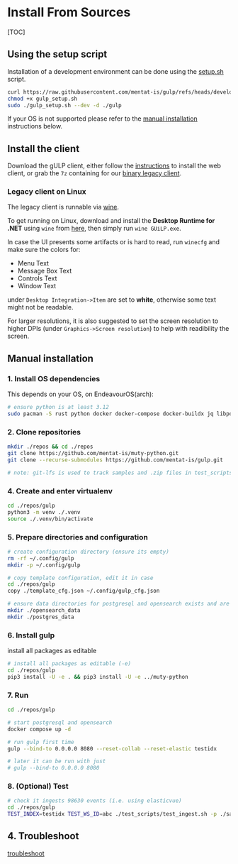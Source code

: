 
# Install From Sources
[TOC]

## Using the setup script

Installation of a development environment can be done using the [setup.sh](https://github.com/mentat-is/gulp/blob/develop/setup.sh) script.
```bash
curl https://raw.githubusercontent.com/mentat-is/gulp/refs/heads/develop/setup.sh -o gulp_setup.sh
chmod +x gulp_setup.sh
sudo ./gulp_setup.sh --dev -d ./gulp
```

If your OS is not supported please refer to the [manual installation](<#Manual installation>) instructions below.

## Install the client

Download the gULP client, either follow the [instructions](https://github.com/mentat-is/gulpui-web/blob/master/README.md#installation) to install the web client,
or grab the `7z` containing for our [binary legacy client](https://github.com/mentat-is/gulp/releases/download/legacy/GUiLP_legacy_bin.7z).

### Legacy client on Linux

The legacy client is runnable via [wine](https://winehq.org).

To get running on Linux, download and install the **Desktop Runtime for .NET** using `wine` from [here](https://dotnet.microsoft.com/en-us/download/dotnet/6.0),
then simply run `wine GUiLP.exe`.

In case the UI presents some artifacts or is hard to read, run `winecfg` and make sure the colors for:

- Menu Text
- Message Box Text
- Controls Text
- Window Text

under `Desktop Integration->Item` are set to **white**, otherwise some text might not be readable.

For larger resolutions, it is also suggested to set the screen resolution to higher DPIs (under `Graphics->Screen resolution`) to help with readibility the screen.


## Manual installation

### 1. Install OS dependencies

This depends on your OS, on EndeavourOS(arch):

~~~bash
# ensure python is at least 3.12
sudo pacman -S rust python docker docker-compose docker-buildx jq libpqxx git-lfs
~~~

### 2. Clone repositories

~~~bash
mkdir ./repos && cd ./repos
git clone https://github.com/mentat-is/muty-python.git
git clone --recurse-submodules https://github.com/mentat-is/gulp.git

# note: git-lfs is used to track samples and .zip files in test_scripts
~~~

### 4. Create and enter virtualenv

~~~bash
cd ./repos/gulp
python3 -m venv ./.venv
source ./.venv/bin/activate
~~~

### 5. Prepare directories and configuration

~~~bash
# create configuration directory (ensure its empty)
rm -rf ~/.config/gulp
mkdir -p ~/.config/gulp

# copy template configuration, edit it in case
cd ./repos/gulp
copy ./template_cfg.json ~/.config/gulp_cfg.json

# ensure data directories for postgresql and opensearch exists and are owned by the current user (NON ROOT)
mkdir ./opensearch_data
mkdir ./postgres_data
~~~

### 6. Install gulp

install all packages as editable

~~~bash
# install all packages as editable (-e)
cd ./repos/gulp
pip3 install -U -e . && pip3 install -U -e ../muty-python
~~~

### 7. Run

~~~bash
cd ./repos/gulp

# start postgresql and opensearch
docker compose up -d

# run gulp first time
gulp --bind-to 0.0.0.0 8080 --reset-collab --reset-elastic testidx

# later it can be run with just
# gulp --bind-to 0.0.0.0 8080
~~~

### 8. (Optional) Test

~~~bash
# check it ingests 98630 events (i.e. using elasticvue)
cd ./repos/gulp
TEST_INDEX=testidx TEST_WS_ID=abc ./test_scripts/test_ingest.sh -p ./samples/win_evtx
~~~

## 4. Troubleshoot

[troubleshoot](./Troubleshooting.md)
